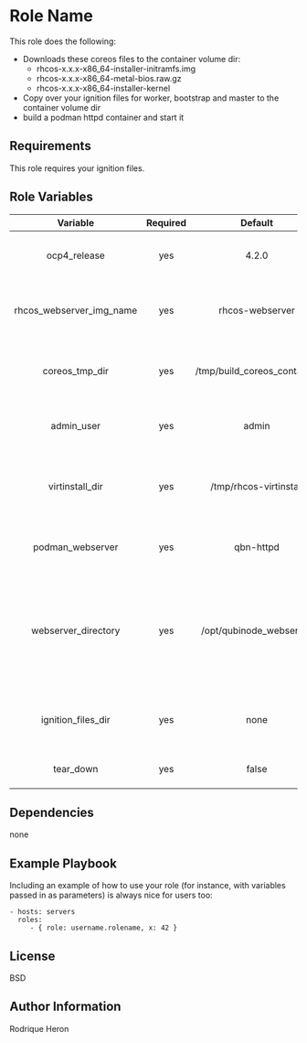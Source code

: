 Role Name
=========

This role does the following:

 * Downloads these coreos files to the container volume dir:
   - rhcos-x.x.x-x86_64-installer-initramfs.img
   - rhcos-x.x.x-x86_64-metal-bios.raw.gz
   - rhcos-x.x.x-x86_64-installer-kernel
 * Copy over your ignition files for worker, bootstrap and master to the container volume dir
 * build a podman httpd container and start it

Requirements
------------

This role requires your ignition files.

Role Variables
--------------
|  **Variable** | **Required** | **Default** | **Description** |
| :---: | :---: | :---: | :---: |
|  ocp4_release | yes | 4.2.0 | The release of OCP4 you are installing |
|  rhcos_webserver_img_name | yes | rhcos-webserver | Name for the webserver container image |
|  coreos_tmp_dir | yes | /tmp/build_coreos_container | Temp folder used for running podman build |
|  admin_user | yes | admin | The non root user you are logged as |
|  virtinstall_dir | yes | /tmp/rhcos-virtinstall | The directory to store the virt-install generated scripts |
|  podman_webserver | yes | qbn-httpd | Name for the webserver container |
|  webserver_directory | yes | /opt/qubinode_webserver | Directory used use for the container volume and to store the files to be served by the webserver |
| ignition_files_dir | yes | none | Path where you ignitions files are stored |
| tear_down | yes | false | Set to true to undo it all|

Dependencies
------------

none

Example Playbook
----------------

Including an example of how to use your role (for instance, with variables passed in as parameters) is always nice for users too:

    - hosts: servers
      roles:
         - { role: username.rolename, x: 42 }

License
-------

BSD

Author Information
------------------

Rodrique Heron
